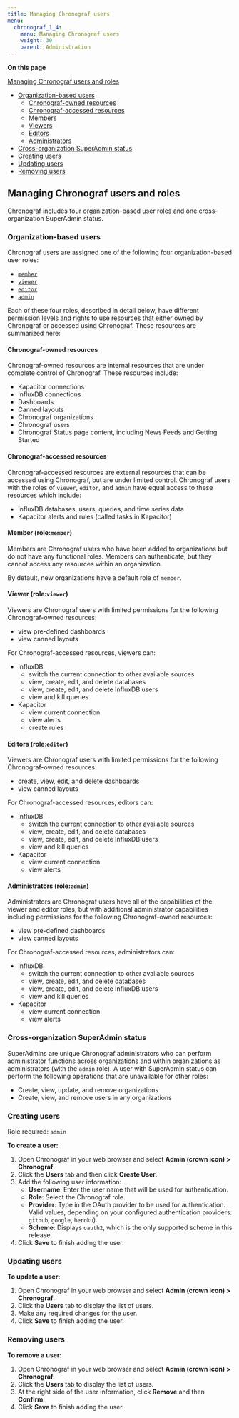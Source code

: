 ```yaml
---
title: Managing Chronograf users
menu:
  chronograf_1_4:
    menu: Managing Chronograf users
    weight: 30
    parent: Administration
---
```


**On this page**

[Managing Chronograf users and roles](#managing-chronograf-users-and-roles)
* [Organization-based users](#organization-based-users)
  * [Chronograf-owned resources](#chronograf-owned-resources)
  * [Chronograf-accessed resources](#chronograf-accessed-resources)
  * [Members](#members-role-member)
  * [Viewers](#viewer-role-viewer)
  * [Editors](#editors-role-editor)
  * [Administrators](#administrators-role-admin)
* [Cross-organization SuperAdmin status](#cross-organization-superadmin-status)
* [Creating users](#creating-users)
* [Updating users](#updating-users)
* [Removing users](#removing-users)

## Managing Chronograf users and roles

Chronograf includes four organization-based user roles and one cross-organization SuperAdmin status.

### Organization-based users

Chronograf users are assigned one of the following four organization-based user roles:

- [`member`](#members-role-member)
- [`viewer`](#viewer-role-viewer)
- [`editor`](#editors-role-editor)
- [`admin`](#administrators-role-admin)

Each of these four roles, described in detail below, have different permission levels and rights to use resources that either owned by Chronograf or accessed using Chronograf. These resources are summarized here:

#### Chronograf-owned resources

Chronograf-owned resources are internal resources that are under complete control of Chronograf. These resources include:

- Kapacitor connections
- InfluxDB connections
- Dashboards
- Canned layouts
- Chronograf organizations
- Chronograf users
- Chronograf Status page content, including News Feeds and Getting Started

#### Chronograf-accessed resources

Chronograf-accessed resources are external resources that can be accessed using Chronograf, but are under limited control. Chronograf users with the roles of `viewer`, `editor`, and `admin` have equal access to these resources which include:

- InfluxDB databases, users, queries, and time series data
- Kapacitor alerts and rules (called tasks in Kapacitor)


#### Member (role:`member`)

Members are Chronograf users who have been added to organizations but do not have any functional roles. Members can authenticate, but they cannot access any resources within an organization.

By default, new organizations have a default role of `member`.


#### Viewer (role:`viewer`)

Viewers are Chronograf users with limited permissions for the following Chronograf-owned resources:

- view pre-defined dashboards
- view canned layouts

For Chronograf-accessed resources, viewers can:

- InfluxDB
  - switch the current connection to other available sources
  - view, create, edit, and delete databases
  - view, create, edit, and delete InfluxDB users
  - view and kill queries
- Kapacitor
  - view current connection
  - view alerts
  - create rules

#### Editors (role:`editor`)

Viewers are Chronograf users with limited permissions for the following Chronograf-owned resources:

- create, view, edit, and delete dashboards
- view canned layouts

For Chronograf-accessed resources, editors can:

- InfluxDB
  - switch the current connection to other available sources
  - view, create, edit, and delete databases
  - view, create, edit, and delete InfluxDB users
  - view and kill queries
- Kapacitor
  - view current connection
  - view alerts

#### Administrators (role:`admin`)

Administrators are Chronograf users have all of the capabilities of the viewer and editor roles, but with additional administrator capabilities including permissions for the following Chronograf-owned resources:

- view pre-defined dashboards
- view canned layouts

For Chronograf-accessed resources, administrators can:

- InfluxDB
  - switch the current connection to other available sources
  - view, create, edit, and delete databases
  - view, create, edit, and delete InfluxDB users
  - view and kill queries
- Kapacitor
  - view current connection
  - view alerts

### Cross-organization SuperAdmin status

SuperAdmins are unique Chronograf administrators who can perform administrator functions across organizations and within organizations as administrators (with the `admin` role). A user with SuperAdmin status can perform the following operations that are unavailable for other roles:

* Create, view, update, and remove organizations
* Create, view, and remove users in any organizations

### Creating users

Role required: `admin`

**To create a user:**

1) Open Chronograf in your web browser and select **Admin (crown icon) > Chronograf**.
2) Click the **Users** tab and then click **Create User**.
3) Add the following user information:
   * **Username**: Enter the user name that will be used for authentication.
   * **Role**: Select the Chronograf role.
   * **Provider**: Type in the OAuth provider to be used for authentication. Valid values, depending on your configured authentication providers: `github`, `google`, `heroku`).
   * **Scheme**: Displays `oauth2`, which is the only supported scheme in this release.
3) Click **Save** to finish adding the user.

### Updating users

**To update a user:**

1) Open Chronograf in your web browser and select **Admin (crown icon) > Chronograf**.
2) Click the **Users** tab to display the list of users.
3) Make any required changes for the user.
3) Click **Save** to finish adding the user.

### Removing users

**To remove a user:**

1) Open Chronograf in your web browser and select **Admin (crown icon) > Chronograf**.
2) Click the **Users** tab to display the list of users.
3) At the right side of the user information, click **Remove** and then **Confirm**.
3) Click **Save** to finish adding the user.
